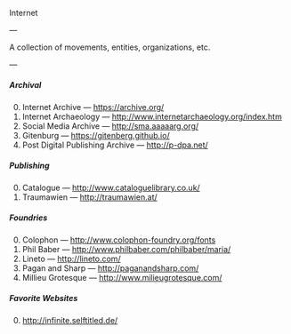 Internet

—

A collection of movements, entities, organizations, etc.

—

##### Archival

0. Internet Archive — https://archive.org/
1. Internet Archaeology — http://www.internetarchaeology.org/index.htm
1. Social Media Archive — http://sma.aaaaarg.org/
2. Gitenburg — https://gitenberg.github.io/
3. Post Digital Publishing Archive — http://p-dpa.net/

##### Publishing

0. Catalogue — http://www.cataloguelibrary.co.uk/
1. Traumawien — http://traumawien.at/

##### Foundries

0. Colophon — http://www.colophon-foundry.org/fonts
1. Phil Baber — http://www.philbaber.com/philbaber/maria/
2. Lineto — http://lineto.com/
3. Pagan and Sharp — http://paganandsharp.com/
4. Millieu Grotesque — http://www.milieugrotesque.com/

##### Favorite Websites

0. http://infinite.selftitled.de/
